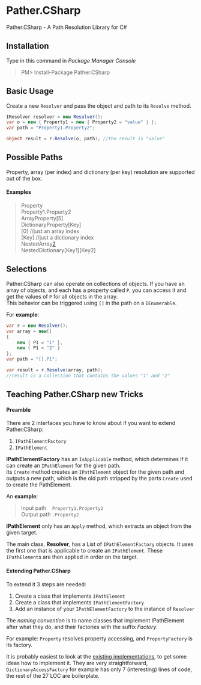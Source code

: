 # Pather.CSharp
Pather.CSharp - A Path Resolution Library for C#

## Installation
Type in this command in *Package Manager Console*

>PM> Install-Package Pather.CSharp

## Basic Usage
Create a new `Resolver` and pass the object and path to its `Resolve` method.

```C#
IResolver resolver = new Resolver();
var o = new { Property1 = new { Property2 = "value" } };
var path = "Property1.Property2";

object result = r.Resolve(o, path); //the result is "value"
```

## Possible Paths

Property, array (per index) and dictionary (per key) resolution are supported out of the box.

#### Examples

> Property  
> Property1.Property2  
> ArrayProperty[5]  
> DictionaryProperty[Key]  
> [0]   //just an array index  
> [Key] //just a dictionary index  
> NestedArray[2][1]  
> NestedDictionary[Key1][Key2]  

## Selections

Pather.CSharp can also operate on collections of objects. If you have an array of objects, 
and each has a property called `P`, you can access it and get the values of `P` for all objects
in the array.  
This behavior can be triggered using `[]` in the path on a `IEnumerable`.

For **example**:  
```C#
var r = new Resolver();
var array = new[]
{
    new { P1 = "1" },
    new { P1 = "2" }
};
var path = "[].P1";

var result = r.Resolve(array, path);    
//result is a collection that contains the values "1" and "2"
```

## Teaching Pather.CSharp new Tricks

#### Preamble

There are 2 interfaces you have to know about if you want to extend Pather.CSharp:

1. `IPathElementFactory`
2. `IPathElement`

**IPathElementFactory** has an `IsApplicable` method, which determines if it can create an `IPathElement`
for the given path.  
Its `Create` method creates an `IPathElement` object for the given path and 
outputs a new path, which is the old path stripped by the parts `Create` used to create the PathElement.  

An **example**:  
>Input path &nbsp;&nbsp;&nbsp;`Property1.Property2`  
>Output path `.Property2`

**IPathElement** only has an `Apply` method, which extracts an object from the given target.

The main class, **Resolver**, has a List of `IPathElementFactory` objects. It uses the first one that
is applicable to create an `IPathElement`. These `IPathElement`s are then applied in order on the 
target.

#### Extending Pather.CSharp

To extend it 3 steps are needed:

1. Create a class that implements `IPathElement`
2. Create a class that implements `IPathElementFactory`
3. Add an instance of your `IPathElementFactory` to the instance of `Resolver`

The *naming convention* is to name classes that implement IPathElement after what they do, 
and their factories with the suffix *Factory*.  

For example: `Property` resolves property accessing, and `PropertyFactory` is its factory.

It is probably easiest to look at the [existing implementations][1], to get some ideas how to implement it. They are very straightforward, `DictionaryAccessFactory` for example has only 7 (interesting) lines of code, the rest of the 27 LOC are boilerplate.

[1]: https://github.com/Domysee/Pather.CSharp/tree/master/src/Pather.CSharp/PathElements
